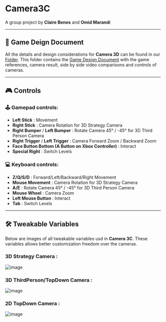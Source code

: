 # Camera3C

A group project by **Claire Benes** and **Omid Marandi**

---

## :bookmark_tabs: Game Deign Document
All the details and design considerations for **Camera 3D** can be found in our [Folder](https://drive.google.com/drive/folders/1pkG4Wm0RkS6aRMhSW7dyvtfUOiiRS2J9).
This folder contains the [Game Design Document](https://docs.google.com/document/d/1tNfgHfe3l_ND_3AWu4FpLWbMY7UnKvxKzuVnNKfurJ0/edit?usp=drive_link) with the game references, 
camera result, side by side video comparisons and controls of cameras.

---

## :video_game: Controls

### :joystick: Gamepad controls:
- **Left Stick** : Movement
- **Right Stick** : Camera Rotation for 3D Strategy Camera
- **Right Bumper** / **Left Bumper** : Rotate Camera 45° / -45° for 3D Third Person Camera
- **Right Trigger** / **Left Trigger** : Camera Forward Zoom / Backward Zoom
- **Face Button Bottom (A Button on Xbox Controller)** : Interact
- **Special Right** : Switch Levels

### :computer: Keyboard controls:
- **Z/Q/S/D** : Forward/Left/Backward/Right Movement
- **Mouse Movement** : Camera Rotation for 3D Strategy Camera
- **A/E** : Rotate Camera 45° / -45° for 3D Third Person Camera
- **Mouse Wheel** : Camera Zoom
- **Left Mouse Button** : Interact
- **Tab** : Switch Levels

---

## :hammer_and_wrench: Tweakable Variables
Below are images of all tweakable variables usd in **Camera 3C**.
These variables allows better customization freedom over the cameras.

### 3D Strategy Camera :
![image](https://github.com/user-attachments/assets/70c46710-9d81-4b5a-b78a-34613c44059d)


### 3D ThirdPerson/TopDown Camera :
![image](https://github.com/user-attachments/assets/d99147bd-6d77-47ab-b9d2-bd93f6ffa017)


### 2D TopDown Camera :
![image](https://github.com/user-attachments/assets/cae5772d-acf8-412a-8a67-93cf6846e7a4)



